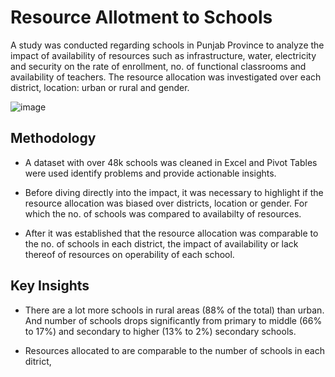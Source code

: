 # Resource Allotment to Schools

A study was conducted regarding schools in Punjab Province to analyze the impact of availability of resources such as infrastructure, water, electricity and security on the rate of enrollment, no. of functional classrooms and availability of teachers. The resource allocation was investigated over each district, location: urban or rural and gender.

![image](https://github.com/user-attachments/assets/4af4b819-50be-4bb4-8714-aaa1e9daec3d)

## Methodology

- A dataset with over 48k schools was cleaned in Excel and Pivot Tables were used identify problems and provide actionable insights.

- Before diving directly into the impact, it was necessary to highlight if the resource allocation was biased over districts, location or gender.
  For which the no. of schools was compared to availabilty of resources.

- After it was established that the resource allocation was comparable to the no. of schools in each district, the impact of availability or lack thereof of 
 resources on operability of each school.

## Key Insights

- There are a lot more schools in rural areas (88% of the total) than urban. And number of schools drops significantly from primary to middle (66% to 17%) and secondary to higher (13% to 2%) secondary schools.

- Resources allocated to are comparable to the number of schools in each ditrict, 
